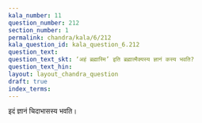 ```yaml
---
kala_number: 11
question_number: 212
section_number: 1
permalink: chandra/kala/6/212
kala_question_id: kala_question_6.212
question_text: 
question_text_skt: ‘अहं ब्रह्मास्मि’ इति ब्रह्मात्मैक्यस्य ज्ञानं कस्य भवति?
question_text_hin: 
layout: layout_chandra_question
draft: true
index_terms:
---
```


<!-- skt-start -->
इदं ज्ञानं चिदाभासस्य भवति।
<!-- skt-end -->

<!-- eng-start -->
<!-- eng-end -->

